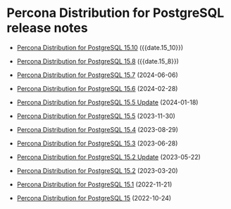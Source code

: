 # Percona Distribution for PostgreSQL release notes 

* [Percona Distribution for PostgreSQL 15.10](release-notes-v15.10.md) ({{date.15_10}})

* [Percona Distribution for PostgreSQL 15.8](release-notes-v15.8.md) ({{date.15_8}})

* [Percona Distribution for PostgreSQL 15.7](release-notes-v15.7.md) (2024-06-06)

* [Percona Distribution for PostgreSQL 15.6](release-notes-v15.6.md) (2024-02-28)

* [Percona Distribution for PostgreSQL 15.5 Update](release-notes-v15.5.upd.md) (2024-01-18)

* [Percona Distribution for PostgreSQL 15.5](release-notes-v15.5.md) (2023-11-30)

* [Percona Distribution for PostgreSQL 15.4](release-notes-v15.4.md) (2023-08-29)

* [Percona Distribution for PostgreSQL 15.3](release-notes-v15.3.md) (2023-06-28)

* [Percona Distribution for PostgreSQL 15.2 Update](release-notes-v15.2.upd.md) (2023-05-22)

* [Percona Distribution for PostgreSQL 15.2](release-notes-v15.2.md) (2023-03-20)

* [Percona Distribution for PostgreSQL 15.1](release-notes-v15.1.md) (2022-11-21)

* [Percona Distribution for PostgreSQL 15](release-notes-v15.0.md) (2022-10-24)

